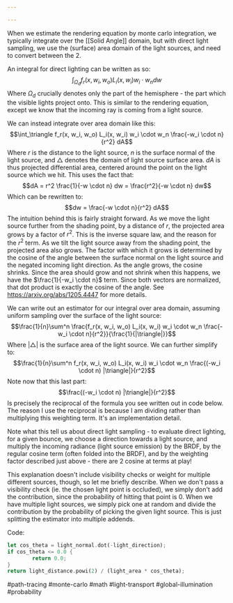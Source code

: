 ```yaml
---

---
```

When we estimate the rendering equation by monte carlo integration, we typically integrate over the [[Solid Angle]] domain, but with direct light sampling, we use the (surface) area domain of the light sources, and need to convert between the 2.

An integral for direct lighting can be written as so:
$$\int_{\Omega_d} f_r(x, w_i, w_o) L_i(x, w_i) w_i \cdot w_n dw$$
Where $\Omega_d$ crucially denotes only the part of the hemisphere - the part which the visible lights project onto. This is similar to the rendering equation, except we know that the incoming ray is coming from a light source.

We can instead integrate over area domain like this:
$$\int_\triangle f_r(x, w_i, w_o) L_i(x, w_i) w_i \cdot w_n \frac{-w_i \cdot n}{r^2} dA$$
Where $r$ is the distance to the light source, $n$ is the surface normal of the light source, and $\triangle$ denotes the domain of light source surface area. $dA$ is thus projected differential area, centered around the point on the light source which we hit.
This uses the fact that:
$$dA = r^2 \frac{1}{-w \cdot n} dw = \frac{r^2}{-w \cdot n} dw$$
Which can be rewritten to:
$$dw = \frac{-w \cdot n}{r^2} dA$$
The intuition behind this is fairly straight forward. As we move the light source further from the shading point, by a distance of $r$, the projected area grows by a factor of $r^2$. This is the inverse square law, and the reason for the $r^2$ term.
As we tilt the light source away from the shading point, the projected area also grows. The factor with which it grows is determined by the cosine of the angle between the surface normal on the light source and the negated incoming light direction. As the angle grows, the cosine shrinks. Since the area should grow and not shrink when this happens, we have the $\frac{1}{-w_i \cdot n}$ term. Since both 
vectors are normalized, that dot product is exactly the cosine of the angle. See https://arxiv.org/abs/1205.4447 for more details.

We can write out an estimator for our integral over area domain, assuming uniform sampling over the surface of the light source:
$$\frac{1}{n}\sum^n \frac{f_r(x, w_i, w_o) L_i(x, w_i) w_i \cdot w_n \frac{-w_i \cdot n}{r^2}}{\frac{1}{|\triangle|}}$$
Where $|\triangle|$ is the surface area of the light source.
We can further simplify to:
$$\frac{1}{n}\sum^n f_r(x, w_i, w_o) L_i(x, w_i) w_i \cdot w_n \frac{(-w_i \cdot n) |\triangle|}{r^2}$$
Note now that this last part:
$$\frac{(-w_i \cdot n) |\triangle|}{r^2}$$
Is precisely the reciprocal of the formula you see written out in code below. The reason I use the reciprocal is because I am dividing rather than multiplying this weighting term. It's an implementation detail.

Note what this tell us about direct light sampling - to evaluate direct lighting, for a given bounce, we choose a direction towards a light source, and multiply the incoming radiance (light source emission) by the BRDF, by the regular cosine term (often folded into the BRDF), and by the weighting factor described just above - there are 2 cosine at terms at play!

This explanation doesn't include visibility checks or weight for multiple different sources, though, so let me briefly describe. When we don't pass a visibility check (ie. the chosen light point is occluded), we simply don't add the contribution, since the probability of hitting that point is 0. When we have multiple light sources, we simply pick one at random and divide the contribution by the probability of picking the given light source. This is just splitting the estimator into multiple addends.

Code:
```rust
let cos_theta = light_normal.dot(-light_direction);
if cos_theta <= 0.0 {
        return 0.0;
}
return light_distance.powi(2) / (light_area * cos_theta);
```

#path-tracing #monte-carlo #math #light-transport #global-illumination #probability 
